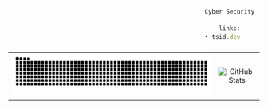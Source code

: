 ```js
                                                       Cyber Security
                        
                                                           links:
                                                       • tsid.dev

```
###

<table>
  <tr>
    <td align="center">
      <img src="https://raw.githubusercontent.com/vmbx/vmbx/output/snake.svg" alt="Snake animation" style="max-height: 150px; width: auto; object-fit: contain;" />
    </td>
    <td align="center">
      <img src="https://github-readme-streak-stats.herokuapp.com/?user=vmbx&theme=dark" alt="GitHub Stats" style="max-height: 150px; width: auto; object-fit: contain;" />
    </td>
  </tr>
</table>




